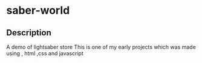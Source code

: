 # saber-world

## Description

A demo of lightsaber store
This is one of my early projects which was made using , html ,css and javascript
